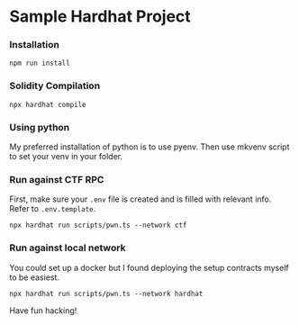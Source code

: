 # Sample Hardhat Project

### Installation
```shell
npm run install
```

### Solidity Compilation
```shell
npx hardhat compile
```

### Using python
My preferred installation of python is to use pyenv. Then use mkvenv script to set your venv in your folder.

### Run against CTF RPC
First, make sure your `.env` file is created and is filled with relevant info. Refer to `.env.template`.
```shell
npx hardhat run scripts/pwn.ts --network ctf
```
### Run against local network
You could set up a docker but I found deploying the setup contracts myself to be easiest.
```shell
npx hardhat run scripts/pwn.ts --network hardhat
```

Have fun hacking!
